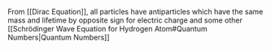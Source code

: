 From [[Dirac Equation]], all particles have antiparticles which have the same mass and lifetime by opposite sign for electric charge and some other [[Schrödinger Wave Equation for Hydrogen Atom#Quantum Numbers|Quantum Numbers]]
